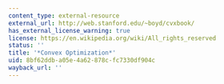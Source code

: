 ```yaml
---
content_type: external-resource
external_url: http://web.stanford.edu/~boyd/cvxbook/
has_external_license_warning: true
license: https://en.wikipedia.org/wiki/All_rights_reserved
status: ''
title: '*Convex Optimization*'
uid: 8bf62ddb-a05e-4a62-878c-fc7330df904c
wayback_url: ''
---
```

